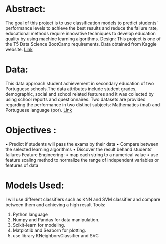 # Abstract:
The goal of this project is to use classification models to predict students' performance levels to achieve the best results and reduce the failure rate, educational methods require innovative techniques to develop education quality by using machine learning algorithms. 
Design:
This project is one of the T5 Data Science BootCamp requirements. Data obtained from Kaggle website. 
[Link](https://archive.ics.uci.edu/ml/datasets/student+performance)

# Data:
This data approach student achievement in secondary education of two Portuguese schools.The data attributes include student grades, demographic, social and school related features and it was collected by using school reports and questionnaires. Two datasets are provided regarding the performance in two distinct subjects: Mathematics (mat) and Portuguese language (por). 
[Link](https://archive.ics.uci.edu/ml/datasets/student+performance)
# Objectives :
•	Predict if students will pass the exams by their data 
•	Compare  between the selected learning algorithms
•	Discover the result behand  students’ failures
Feature Engineering:
•	map each string to a numerical value
•	use feature scaling method to normalize the range of independent variables or  features of data

# Models Used:
I will use different classifiers such as KNN and  SVM classifier and compare between them and achieving a high result
Tools:
1.	Python language 
2.	Numpy and Pandas for data manipulation.
3.	Scikit-learn for modeling.
4.	Matplotlib and Seaborn for plotting.
5.	use library KNeighborsClassifier and SVC


